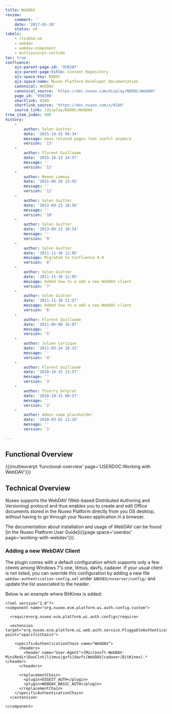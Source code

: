 ```yaml
---
title: WebDAV
review:
    comment: ''
    date: '2017-01-30'
    status: ok
labels:
    - lts2016-ok
    - webdav
    - webdav-component
    - multiexcerpt-include
toc: true
confluence:
    ajs-parent-page-id: '950287'
    ajs-parent-page-title: Content Repository
    ajs-space-key: NXDOC
    ajs-space-name: Nuxeo Platform Developer Documentation
    canonical: WebDAV
    canonical_source: 'https://doc.nuxeo.com/display/NXDOC/WebDAV'
    page_id: '950300'
    shortlink: HIAO
    shortlink_source: 'https://doc.nuxeo.com/x/HIAO'
    source_link: /display/NXDOC/WebDAV
tree_item_index: 900
history:
    -
        author: Solen Guitter
        date: '2015-10-15 09:34'
        message: emve related pages (not useful anymore
        version: '13'
    -
        author: Florent Guillaume
        date: '2015-10-13 14:57'
        message: ''
        version: '12'
    -
        author: Manon Lumeau
        date: '2015-08-20 15:55'
        message: ''
        version: '11'
    -
        author: Solen Guitter
        date: '2013-09-23 10:56'
        message: ''
        version: '10'
    -
        author: Solen Guitter
        date: '2013-09-23 10:54'
        message: ''
        version: '9'
    -
        author: Solen Guitter
        date: '2011-11-30 12:05'
        message: Migrated to Confluence 4.0
        version: '8'
    -
        author: Solen Guitter
        date: '2011-11-30 12:05'
        message: Added how to a add a new WebDAV client
        version: '7'
    -
        author: Solen Guitter
        date: '2011-11-30 11:57'
        message: Added how to a add a new WebDAV client
        version: '6'
    -
        author: Florent Guillaume
        date: '2011-06-08 16:07'
        message: ''
        version: '5'
    -
        author: Julien Carsique
        date: '2011-03-24 18:15'
        message: ''
        version: '4'
    -
        author: Florent Guillaume
        date: '2010-10-15 13:57'
        message: ''
        version: '3'
    -
        author: Thierry Delprat
        date: '2010-10-15 00:57'
        message: ''
        version: '2'
    -
        author: Admin name placeholder
        date: '2010-03-01 13:36'
        message: ''
        version: '1'

---
```

## Functional Overview

{{{multiexcerpt 'functional-overview' page='USERDOC:Working with WebDAV'}}}

## Technical Overview

Nuxeo supports the WebDAV (Web-based Distributed Authoring and Versioning) protocol and thus enables you to create and edit Office documents stored in the Nuxeo Platform directly from you OS desktop, without having to go through your Nuxeo application in a browser.

The documentation about installation and usage of WebDAV can be found [in the Nuxeo Platform User Guide]({{page space='userdoc' page='working-with-webdav'}}).

### Adding a new WebDAV Client

The plugin comes with a default configuration which supports only a few clients among Windows 7's one, litmus, davfs, cadaver. If your usual client is not listed, you can override this configuration by adding a new file `webdav-authentication-config.xml` under `$NUXEO/nxserver/config/` and update the list associated to the header.

Below is an example where BitKinex is added:

```
<?xml version="1.0"?>
<component name="org.nuxeo.ecm.platform.wi.auth.config.custom">

  <require>org.nuxeo.ecm.platform.wi.auth.config</require>

  <extension target="org.nuxeo.ecm.platform.ui.web.auth.service.PluggableAuthenticationService" point="specificChains">

    <specificAuthenticationChain name="WebDAV">
      <headers>
        <header name="User-Agent">(Microsoft-WebDAV-MiniRedir|DavClnt|litmus|gvfs|davfs|WebDAV|cadaver|BitKinex).*</header>
      </headers>

      <replacementChain>
        <plugin>DIGEST_AUTH</plugin>
        <plugin>WEBDAV_BASIC_AUTH</plugin>
      </replacementChain>
    </specificAuthenticationChain>
  </extension>

</component>

```
